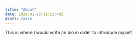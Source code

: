 ```yaml
---
title: "About"
date: 2021-01-16T21:51:40Z
draft: false
---
```


This is where I would write an bio in order to introduce myself